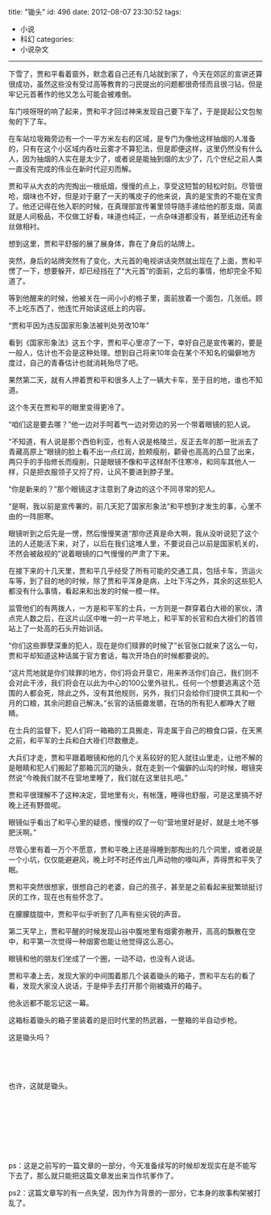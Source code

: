 title: "锄头"
id: 496
date: 2012-08-07 23:30:52
tags: 
- 小说
- 科幻
categories: 
- 小说杂文
---

下雪了，贾和平看着窗外，默念着自己还有几站就到家了，今天在郊区的宣讲还算很成功，虽然这些没有受过高等教育的刁民提出的问题都很奇怪而且很刁钻，但是牢记元首著作的他又怎么可能会被难倒。

车门吱呀呀的响了起来，贾和平才回过神来发现自己要下车了，于是提起公文包匆匆的下了车。

在车站垃圾箱旁边有一个一平方米左右的区域，是专门为像他这样抽烟的人准备的，只有在这个小区域内吞吐云雾才不算犯法，但是即便这样，这里仍然没有什么人，因为抽烟的人实在是太少了，或者说是能抽到烟的太少了，几个世纪之前人类一直没有完成的伟业在新时代迎刃而解。

贾和平从大衣的内兜掏出一根纸烟，慢慢的点上，享受这短暂的轻松时刻。尽管很呛，烟味也不好，但是对于磨了一天的嘴皮子的他来说，真的是宝贵的不能在宝贵了。他还记得在他入职的时候，在真理部宣传署里领导随手递给他的那支烟，简直就是人间极品，不仅做工好看，味道也纯正，一点杂味道都没有，甚至纸边还有金丝做相衬。

想到这里，贾和平舒服的展了展身体，靠在了身后的站牌上。

突然，身后的站牌突然有了变化，大元首的电视讲话突然就出现在了上面，贾和平愣了一下，想要躲开，却已经挡在了“大元首”的面前，之后的事情，他却完全不知道了。

等到他醒来的时候，他被关在一间小小的格子里，面前放着一个面包，几张纸。顾不上吃东西了，他连忙开始读这纸上的内容。

“贾和平因为违反国家形象法被判处劳改10年”

看到《国家形象法》这五个字，贾和平心里凉了一下，幸好自己是宣传署的，要是一般人，估计也不会是这种处理。想到自己将来10年会在某个不知名的偏僻地方度过，自己的青春估计也就消耗殆尽了吧。

果然第二天，就有人押着贾和平和很多人上了一辆大卡车，至于目的地，谁也不知道。

这个冬天在贾和平的眼里变得更冷了。

“咱们这是要去哪？”他一边对手呵着气一边对旁边的另一个带着眼镜的犯人说。

“不知道，有人说是那个西伯利亚，也有人说是格陵兰，反正去年的那一批派去了青藏高原上”眼镜的脸上看不出一点红润，脸颊瘦削，颧骨也高高的凸显了出来，两只手的手指修长而瘦削，只是眼镜不像和平这样耐不住寒冷，和同车其他人一样，只是把衣服领子又捋了捋，让风不要进到脖子里。

“你是新来的？”那个眼镜这才注意到了身边的这个不同寻常的犯人。

“是啊，我以前是宣传署的，前几天犯了国家形象法”和平想到才发生的事，心里不由的一阵胆寒。

眼镜听到之后先是一愣，然后慢慢笑道“那你还真是命大啊，我从没听说犯了这个法的人还能活下来，对了，以后在我们这堆人里，不要说自己以前是国家机关的，不然会被敌视的”说着眼镜的口气慢慢的严肃了下来。

在接下来的十几天里，贾和平几乎经受了所有可能的交通工具，包括卡车，货运火车等，到了目的地的时候，除了贾和平浑身是病，上吐下泻之外，其余的这些犯人都没有什么事情，看起来和出发的时候一模一样。

监管他们的有两拨人，一方是和平军的士兵，一方则是一群穿着白大褂的家伙，清点完人数之后，在这片山区中唯一的一片平地上，和平军的长官和白大褂们的首领站上了一处高的石头开始训话。

“你们这些罪孽深重的犯人，现在是你们赎罪的时候了”长官张口就来了这么一句，贾和平却知道这种话属于官方套话，每次开场白的时候都要说的。

“这片荒地就是你们赎罪的地方，你们将会开垦它，用来养活你们自己，我们则不会对此干涉，我们将会在以此为中心的100公里外驻扎，任何一个想要逃离这个范围的人都会死，除此之外，没有其他规则，另外，我们只会给你们提供工具和一个月的口粮，其余问题自己解决。”长官的话振聋发聩，在场的所有犯人都睁大了眼睛。

在士兵的监督下，犯人们将一箱箱的工具搬走，背走属于自己的粮食口袋，在天黑之前，和平军的士兵和白大褂们尽数撤走。

大兵们才走，贾和平跟着眼镜和他的几个关系较好的犯人就往山里走，让他不解的是眼睛和犯人们搬起了那箱沉沉的锄头，就在走到一个偏僻的山沟的时候，眼镜突然说“今晚我们就不在营地里睡了，我们就在这里驻扎吧。”

贾和平很理解不了这种决定，营地里有火，有帐篷，睡得也舒服，可是这里搞不好晚上还有野兽呢。

眼镜似乎看出了和平心里的疑惑，慢慢的叹了一句“营地里好是好，就是土地不够肥沃啊。”

尽管心里有着一万个不愿意，贾和平晚上还是得睡到那掏出的几个洞里，或者说是一个小坑，仅仅能避避风，晚上时不时还传出几声动物的嚎叫声，弄得贾和平失了眠。

贾和平突然很想家，很想自己的老婆，自己的孩子，甚至是之前看起来挺繁琐挺讨厌的工作，现在也有些怀念了。

在朦朦胧胧中，贾和平似乎听到了几声有些尖锐的声音。

第二天早上，贾和平醒的时候发现山谷中腹地里有烟雾弥散开，高高的飘散在空中，和平第一次觉得一种烟雾也能让他觉得这么恶心。

眼镜和他的朋友们坐成了一个圈，一动不动，也没有人说话。

贾和平凑上去，发现大家的中间围着那几个装着锄头的箱子，贾和平左右的看了看，发现大家没人说话，于是伸手去打开那个刚被撬开的箱子。

他永远都不能忘记这一幕。

这箱标着锄头的箱子里装着的是旧时代里的热武器，一整箱的半自动步枪。

这是锄头吗？

&nbsp;

&nbsp;

也许，这就是锄头。

&nbsp;

&nbsp;

&nbsp;

&nbsp;

ps：这是之前写的一篇文章的一部分，今天准备续写的时候却发现实在是不能写下去了，那么就只能把这篇文章发出来当作坑爹作了。

ps2：这篇文章写的有一点失望，因为作为背景的一部分，它本身的故事构架被打乱了。

&nbsp;